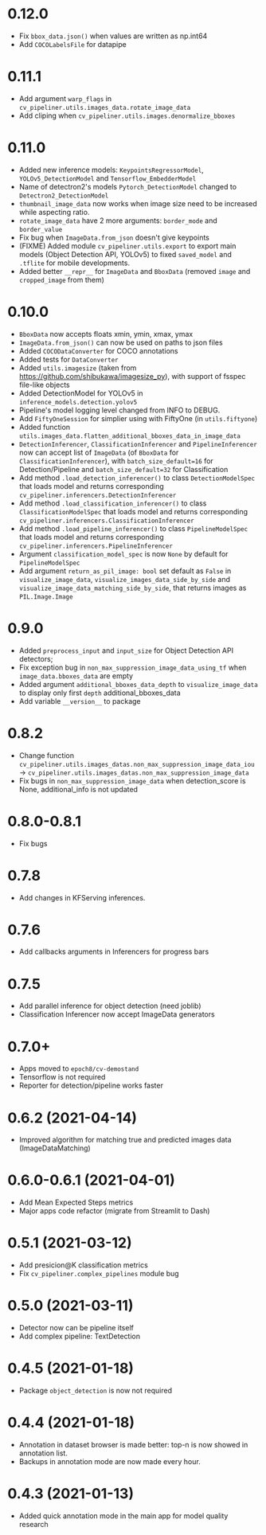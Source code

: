 # 0.12.0
- Fix `bbox_data.json()` when values are written as np.int64
- Add `COCOLabelsFile` for datapipe

# 0.11.1
- Add argument `warp_flags` in `cv_pipeliner.utils.images_data.rotate_image_data`
- Add cliping when `cv_pipeliner.utils.images.denormalize_bboxes`

# 0.11.0
- Added new inference models: `KeypointsRegressorModel`, `YOLOv5_DetectionModel` and `Tensorflow_EmbedderModel`
- Name of detectron2's models `Pytorch_DetectionModel` changed to `Detectron2_DetectionModel`
- `thumbnail_image_data` now works when image size need to be increased while aspecting ratio.
- `rotate_image_data` have 2 more arguments: `border_mode` and `border_value`
- Fix bug when `ImageData.from_json` doesn't give keypoints
- (FIXME) Added module `cv_pipeliner.utils.export` to export main models (Object Detection API, YOLOv5) to fixed `saved_model` and `.tflite` for mobile developments.
- Added better `__repr__` for `ImageData` and `BboxData` (removed `image` and `cropped_image` from them)


# 0.10.0
- `BboxData` now accepts floats xmin, ymin, xmax, ymax
- `ImageData.from_json()` can now be used on paths to json files
- Added `COCODataConverter` for COCO annotations
- Added tests for `DataConverter`
- Added `utils.imagesize` (taken from https://github.com/shibukawa/imagesize_py), with support of fsspec file-like objects
- Added DetectionModel for YOLOv5 in `inference_models.detection.yolov5`
- Pipeline's model logging level changed from INFO to DEBUG.
- Add `FiftyOneSession` for simplier using with FiftyOne (in `utils.fiftyone`)
- Added function `utils.images_data.flatten_additional_bboxes_data_in_image_data`
- `DetectionInferencer`, `ClassificationInferencer` and `PipelineInferencer` now can accept list of `ImageData` (of `BboxData` for `ClassificationInferencer`), with `batch_size_default=16` for Detection/Pipeline and `batch_size_default=32` for Classification
- Add method `.load_detection_inferencer()` to class `DetectionModelSpec` that loads model and returns corresponding `cv_pipeliner.inferencers.DetectionInferencer`
- Add method `.load_classification_inferencer()` to class `ClassificationModelSpec` that loads model and returns corresponding `cv_pipeliner.inferencers.ClassificationInferencer`
- Add method `.load_pipeline_inferencer()` to class `PipelineModelSpec` that loads model and returns corresponding `cv_pipeliner.inferencers.PipelineInferencer`
- Argument `classification_model_spec` is now `None` by default for `PipelineModelSpec`
- Add argument `return_as_pil_image: bool` set default as `False` in `visualize_image_data`, `visualize_images_data_side_by_side` and `visualize_image_data_matching_side_by_side`, that returns images as `PIL.Image.Image`


# 0.9.0
- Added `preprocess_input` and `input_size` for Object Detection API detectors;
- Fix exception bug in `non_max_suppression_image_data_using_tf` when `image_data.bboxes_data` are empty
- Added argument `additional_bboxes_data_depth` to `visualize_image_data` to display only first `depth` additional_bboxes_data
- Add variable `__version__` to package 

# 0.8.2
- Change function `cv_pipeliner.utils.images_datas.non_max_suppression_image_data_iou` -> `cv_pipeliner.utils.images_datas.non_max_suppression_image_data`
- Fix bugs in `non_max_suppression_image_data` when detection_score is None, additional_info is not updated

# 0.8.0-0.8.1

- Fix bugs

# 0.7.8

- Add changes in KFServing inferences.

# 0.7.6

- Add callbacks arguments in Inferencers for progress bars

# 0.7.5

- Add parallel inference for object detection (need joblib)
- Classification Inferencer now accept ImageData generators

# 0.7.0+

- Apps moved to `epoch8/cv-demostand`
- Tensorflow is not required
- Reporter for detection/pipeline works faster

# 0.6.2 (2021-04-14)

- Improved algorithm for matching true and predicted images data (ImageDataMatching) 

# 0.6.0-0.6.1 (2021-04-01)

- Add Mean Expected Steps metrics
- Major apps code refactor (migrate from Streamlit to Dash)

# 0.5.1 (2021-03-12)

- Add presicion@K classification metrics
- Fix `cv_pipeliner.complex_pipelines` module bug

# 0.5.0 (2021-03-11)

- Detector now can be pipeline itself
- Add complex pipeline: TextDetection

# 0.4.5 (2021-01-18)

- Package `object_detection` is now not required

# 0.4.4 (2021-01-18)

- Annotation in dataset browser is made better: top-n is now showed in annotation list.
- Backups in annotation mode are now made every hour.

# 0.4.3 (2021-01-13)

- Added quick annotation mode in the main app for model quality research
